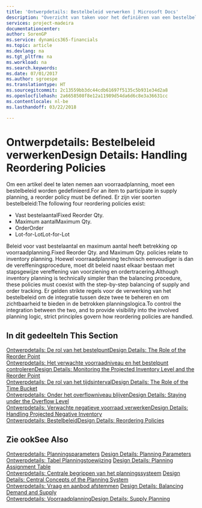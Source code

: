 ```yaml
---
title: 'Ontwerpdetails: Bestelbeleid verwerken | Microsoft Docs'
description: "Overzicht van taken voor het definiëren van een bestelbeleid in voorraadplanning."
services: project-madeira
documentationcenter: 
author: SorenGP
ms.service: dynamics365-financials
ms.topic: article
ms.devlang: na
ms.tgt_pltfrm: na
ms.workload: na
ms.search.keywords: 
ms.date: 07/01/2017
ms.author: sgroespe
ms.translationtype: HT
ms.sourcegitcommit: 2c13559bb3dc44cdb61697f5135c5b931e34d2a8
ms.openlocfilehash: 2a6658508f8e12a11989d54da6d6c8e3a36631cc
ms.contentlocale: nl-be
ms.lasthandoff: 03/22/2018

---
```

# <a name="design-details-handling-reordering-policies"></a><span data-ttu-id="12a34-103">Ontwerpdetails: Bestelbeleid verwerken</span><span class="sxs-lookup"><span data-stu-id="12a34-103">Design Details: Handling Reordering Policies</span></span>
<span data-ttu-id="12a34-104">Om een artikel deel te laten nemen aan voorraadplanning, moet een bestelbeleid worden gedefinieerd.</span><span class="sxs-lookup"><span data-stu-id="12a34-104">For an item to participate in supply planning, a reorder policy must be defined.</span></span> <span data-ttu-id="12a34-105">Er zijn vier soorten bestelbeleid:</span><span class="sxs-lookup"><span data-stu-id="12a34-105">The following four reordering policies exist:</span></span>  
  
* <span data-ttu-id="12a34-106">Vast bestelaantal</span><span class="sxs-lookup"><span data-stu-id="12a34-106">Fixed Reorder Qty.</span></span>  
* <span data-ttu-id="12a34-107">Maximum aantal</span><span class="sxs-lookup"><span data-stu-id="12a34-107">Maximum Qty.</span></span>  
* <span data-ttu-id="12a34-108">Order</span><span class="sxs-lookup"><span data-stu-id="12a34-108">Order</span></span>  
* <span data-ttu-id="12a34-109">Lot-for-Lot</span><span class="sxs-lookup"><span data-stu-id="12a34-109">Lot-for-Lot</span></span>  
  
<span data-ttu-id="12a34-110">Beleid voor vast bestelaantal en maximum aantal heeft betrekking op voorraadplanning.</span><span class="sxs-lookup"><span data-stu-id="12a34-110">Fixed Reorder Qty. and Maximum Qty. policies relate to inventory planning.</span></span> <span data-ttu-id="12a34-111">Hoewel voorraadplanning technisch eenvoudiger is dan de vereffeningsprocedure, moet dit beleid naast elkaar bestaan met stapsgewijze vereffening van voorziening en ordertracering.</span><span class="sxs-lookup"><span data-stu-id="12a34-111">Although inventory planning is technically simpler than the balancing procedure, these policies must coexist with the step-by-step balancing of supply and order tracking.</span></span> <span data-ttu-id="12a34-112">Er gelden strikte regels voor de verwerking van het bestelbeleid om de integratie tussen deze twee te beheren en om zichtbaarheid te bieden in de betrokken planningslogica.</span><span class="sxs-lookup"><span data-stu-id="12a34-112">To control the integration between the two, and to provide visibility into the involved planning logic, strict principles govern how reordering policies are handled.</span></span>  
  
## <a name="in-this-section"></a><span data-ttu-id="12a34-113">In dit gedeelte</span><span class="sxs-lookup"><span data-stu-id="12a34-113">In This Section</span></span>  
[<span data-ttu-id="12a34-114">Ontwerpdetails: De rol van het bestelpunt</span><span class="sxs-lookup"><span data-stu-id="12a34-114">Design Details: The Role of the Reorder Point</span></span>](design-details-the-role-of-the-reorder-point.md)  
[<span data-ttu-id="12a34-115">Ontwerpdetails: Het verwachte voorraadniveau en het bestelpunt controleren</span><span class="sxs-lookup"><span data-stu-id="12a34-115">Design Details: Monitoring the Projected Inventory Level and the Reorder Point</span></span>](design-details-monitoring-the-projected-inventory-level-and-the-reorder-point.md)  
[<span data-ttu-id="12a34-116">Ontwerpdetails: De rol van het tijdsinterval</span><span class="sxs-lookup"><span data-stu-id="12a34-116">Design Details: The Role of the Time Bucket</span></span>](design-details-the-role-of-the-time-bucket.md)  
[<span data-ttu-id="12a34-117">Ontwerpdetails: Onder het overflowniveau blijven</span><span class="sxs-lookup"><span data-stu-id="12a34-117">Design Details: Staying under the Overflow Level</span></span>](design-details-staying-under-the-overflow-level.md)  
[<span data-ttu-id="12a34-118">Ontwerpdetails: Verwachte negatieve voorraad verwerken</span><span class="sxs-lookup"><span data-stu-id="12a34-118">Design Details: Handling Projected Negative Inventory</span></span>](design-details-handling-projected-negative-inventory.md)  
[<span data-ttu-id="12a34-119">Ontwerpdetails: Bestelbeleid</span><span class="sxs-lookup"><span data-stu-id="12a34-119">Design Details: Reordering Policies</span></span>](design-details-reordering-policies.md)  
  
## <a name="see-also"></a><span data-ttu-id="12a34-120">Zie ook</span><span class="sxs-lookup"><span data-stu-id="12a34-120">See Also</span></span>  
<span data-ttu-id="12a34-121">[Ontwerpdetails: Planningsparameters](design-details-planning-parameters.md) </span><span class="sxs-lookup"><span data-stu-id="12a34-121">[Design Details: Planning Parameters](design-details-planning-parameters.md) </span></span>  
<span data-ttu-id="12a34-122">[Ontwerpdetails: Tabel Planningstoewijzing](design-details-planning-assignment-table.md) </span><span class="sxs-lookup"><span data-stu-id="12a34-122">[Design Details: Planning Assignment Table](design-details-planning-assignment-table.md) </span></span>  
<span data-ttu-id="12a34-123">[Ontwerpdetails: Centrale begrippen van het planningssysteem](design-details-central-concepts-of-the-planning-system.md) </span><span class="sxs-lookup"><span data-stu-id="12a34-123">[Design Details: Central Concepts of the Planning System](design-details-central-concepts-of-the-planning-system.md) </span></span>  
<span data-ttu-id="12a34-124">[Ontwerpdetails: Vraag en aanbod afstemmen](design-details-balancing-demand-and-supply.md) </span><span class="sxs-lookup"><span data-stu-id="12a34-124">[Design Details: Balancing Demand and Supply](design-details-balancing-demand-and-supply.md) </span></span>  
[<span data-ttu-id="12a34-125">Ontwerpdetails: Voorraadplanning</span><span class="sxs-lookup"><span data-stu-id="12a34-125">Design Details: Supply Planning</span></span>](design-details-supply-planning.md)
